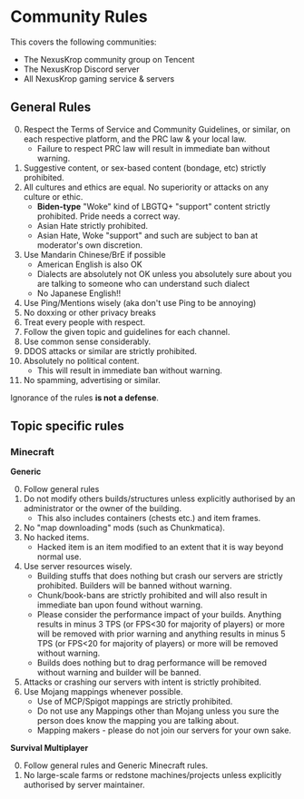 # Community Rules

This covers the following communities:

* The NexusKrop community group on Tencent
* The NexusKrop Discord server
* All NexusKrop gaming service & servers 

## General Rules

0. Respect the Terms of Service and Community Guidelines, or similar, on each respective platform, and the PRC law & your local law.
   * Failure to respect PRC law will result in immediate ban without warning.
2. Suggestive content, or sex-based content (bondage, etc) strictly prohibited.
3. All cultures and ethics are equal. No superiority or attacks on any culture or ethic.
   * **Biden-type** "Woke" kind of LBGTQ+ "support" content strictly prohibited. Pride needs a correct way.
   * Asian Hate strictly prohibited.
   * Asian Hate, Woke "support" and such are subject to ban at moderator's own discretion.
3. Use Mandarin Chinese/BrE if possible
   * American English is also OK
   * Dialects are absolutely not OK unless you absolutely sure about you are talking to someone who can understand such dialect
   * No Japanese English!!
4. Use Ping/Mentions wisely (aka don't use Ping to be annoying)
5. No doxxing or other privacy breaks
6. Treat every people with respect.
7. Follow the given topic and guidelines for each channel.
8. Use common sense considerably.
9. DDOS attacks or similar are strictly prohibited.
10. Absolutely no political content.
    * This will result in immediate ban without warning.
11. No spamming, advertising or similar.

Ignorance of the rules **is not a defense**.

## Topic specific rules

### Minecraft

**Generic**

0. Follow general rules
1. Do not modify others builds/structures unless explicitly authorised by an administrator or the owner of the building.
   * This also includes containers (chests etc.) and item frames.
2. No "map downloading" mods (such as Chunkmatica).
3. No hacked items.
   * Hacked item is an item modified to an extent that it is way beyond normal use.
4. Use server resources wisely.
   * Building stuffs that does nothing but crash our servers are strictly prohibited. Builders will be banned without warning.
   * Chunk/book-bans are strictly prohibited and will also result in immediate ban upon found without warning.
   * Please consider the performance impact of your builds. Anything results in minus 3 TPS (or FPS<30 for majority of players) or more will be removed with prior warning and anything results in minus 5 TPS (or FPS<20 for majority of players) or more will be removed without warning.
   * Builds does nothing but to drag performance will be removed without warning and builder will be banned.
5. Attacks or crashing our servers with intent is strictly prohibited.
6. Use Mojang mappings whenever possible.
   * Use of MCP/Spigot mappings are strictly prohibited.
   * Do not use any Mappings other than Mojang unless you sure the person does know the mapping you are talking about.
   * Mapping makers - please do not join our servers for your own sake.

**Survival Multiplayer**

0. Follow general rules and Generic Minecraft rules.
1. No large-scale farms or redstone machines/projects unless explicitly authorised by server maintainer.
